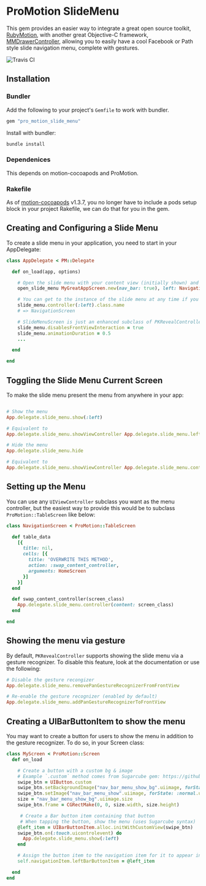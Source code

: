 # ProMotion SlideMenu
This gem provides an easier way to integrate a great open source toolkit, [RubyMotion](http://www.rubymotion.com), with another great Objective-C framework, [MMDrawerController](https://github.com/mutualmobile/MMDrawerController), allowing you to easily have a cool Facebook or Path style slide navigation menu, complete with gestures.

![Travis CI](https://secure.travis-ci.org/macfanatic/promotion_slide_menu.png?branch=master)

## Installation

### Bundler

Add the following to your project's `Gemfile` to work with bundler.

```ruby
gem "pro_motion_slide_menu"
```

Install with bundler:

```ruby
bundle install
```

### Dependenices
This depends on motion-cocoapods and ProMotion.

### Rakefile

As of [motion-cocoapods](https://github.com/HipByte/motion-cocoapods/compare/1.3.6...1.3.7) v1.3.7, you no longer have to include a pods setup block in your project Rakefile, we can do that for you in the gem.

## Creating and Configuring a Slide Menu
To create a slide menu in your application, you need to start in your AppDelegate:

```ruby
class AppDelegate < PM::Delegate

  def on_load(app, options)

    # Open the slide menu with your content view (initially shown) and navigation view(s) (initially hidden)
    open_slide_menu MyGreatAppScreen.new(nav_bar: true), left: NavigationScreen

    # You can get to the instance of the slide menu at any time if you need to
    slide_menu.controller(:left).class.name
    # => NavigationScreen

    # SlideMenuScreen is just an enhanced subclass of PKRevealController, so you can do all sorts of things with it
    slide_menu.disablesFrontViewInteraction = true
    slide_menu.animationDuration = 0.5
    ...

  end

end
```

## Toggling the Slide Menu Current Screen
To make the slide menu present the menu from anywhere in your app:

```ruby

# Show the menu
App.delegate.slide_menu.show(:left)

# Equivalent to
App.delegate.slide_menu.showViewController App.delegate.slide_menu.left_controller, animated: true, completion: ->(c) { true }

# Hide the menu
App.delegate.slide_menu.hide

# Equivalent to
App.delegate.slide_menu.showViewController App.delegate.slide_menu.content_controller, animated: true, completion: ->(c) { true }

```

## Setting up the Menu
You can use any `UIViewController` subclass you want as the menu controller, but the easiest way to provide this would be to subclass `ProMotion::TableScreen` like below:

```ruby
class NavigationScreen < ProMotion::TableScreen

  def table_data
    [{
      title: nil,
      cells: [{
        title: 'OVERWRITE THIS METHOD',
        action: :swap_content_controller,
        arguments: HomeScreen
      }]
    }]
  end

  def swap_content_controller(screen_class)
    App.delegate.slide_menu.controller(content: screen_class)
  end

end
```

## Showing the menu via gesture
By default, `PKRevealController` supports showing the slide menu via a gesture recognizer.  To disable this feature, look at the documentation or use the following:

```ruby
# Disable the gesture recongizer
App.delegate.slide_menu.removePanGestureRecognizerFromFrontView

# Re-enable the gesture recognizer (enabled by default)
App.delegate.slide_menu.addPanGestureRecognizerToFrontView
```

## Creating a UIBarButtonItem to show the menu
You may want to create a button for users to show the menu in addition to the gesture recognizer.  To do so, in your Screen class:

```ruby
class MyScreen < ProMotion::Screen
  def on_load

    # Create a button with a custom bg & image
    # Example `.custom` method comes from Sugarcube gem: https://github.com/rubymotion/sugarcube#uibutton
    swipe_btn = UIButton.custom
    swipe_btn.setBackgroundImage("nav_bar_menu_show_bg".uiimage, forState: :normal.uicontrolstate)
    swipe_btn.setImage("nav_bar_menu_show".uiimage, forState: :normal.uicontrolstate)
    size = "nav_bar_menu_show_bg".uiimage.size
    swipe_btn.frame = CGRectMake(0, 0, size.width, size.height)

     # Create a Bar button item containing that button
     # When tapping the button, show the menu (uses Sugarcube syntax)
    @left_item = UIBarButtonItem.alloc.initWithCustomView(swipe_btn)
    swipe_btn.on(:touch.uicontrolevent) do
      App.delegate.slide_menu.show(:left)
    end

    # Assign the button item to the navigation item for it to appear in the top left
    self.navigationItem.leftBarButtonItem = @left_item

  end
end
```
